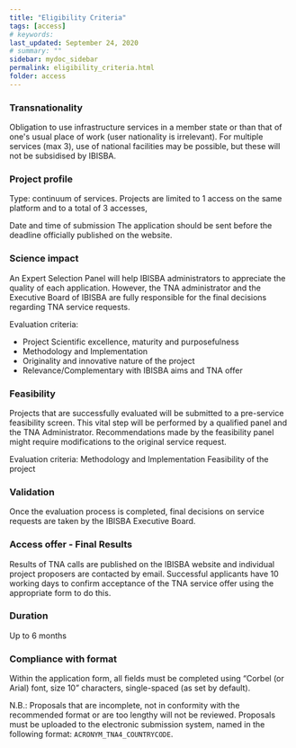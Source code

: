 ```yaml
---
title: "Eligibility Criteria"
tags: [access]
# keywords:
last_updated: September 24, 2020
# summary: ""
sidebar: mydoc_sidebar
permalink: eligibility_criteria.html
folder: access
---
```




### Transnationality
Obligation to use infrastructure services in a member state or than that of one's usual place of work (user nationality is irrelevant). For multiple services (max 3), use of national facilities may be possible, but these will not be subsidised by IBISBA.

### Project profile
Type: continuum of services. Projects are limited to 1 access on the same platform and to a total of 3 accesses,

Date and time of submission
The application should be sent before the deadline officially published on the website.

### Science impact
An Expert Selection Panel will help IBISBA administrators to appreciate the quality of each application. However, the TNA administrator and the Executive Board of IBISBA are fully responsible for the final decisions regarding TNA service requests.

Evaluation criteria:
- Project Scientific excellence, maturity and purposefulness
- Methodology and Implementation
- Originality and innovative nature of the project
- Relevance/Complementary with IBISBA aims and TNA offer

### Feasibility
Projects that are successfully evaluated will be submitted to a pre-service feasibility screen. This vital step will be performed by a qualified panel and the TNA Administrator. Recommendations made by the feasibility panel might require modifications to the original service request.

Evaluation criteria:		Methodology and Implementation
				Feasibility of the project

### Validation
Once the evaluation process is completed, final decisions on service requests are taken by the IBISBA Executive Board.

### Access offer - Final Results
Results of TNA calls are published on the IBISBA website and individual project proposers are contacted by email. Successful applicants have 10 working days to confirm acceptance of the TNA service offer using the appropriate form to do this.

### Duration
Up to 6 months

### Compliance with format
Within the application form, all fields must be completed using “Corbel (or Arial) font, size 10” characters, single-spaced (as set by default).

N.B.:  Proposals that are incomplete, not in conformity with the recommended format or are too lengthy will not be reviewed. Proposals must be uploaded to the electronic submission system, named in the following format: `ACRONYM_TNA4_COUNTRYCODE`.
